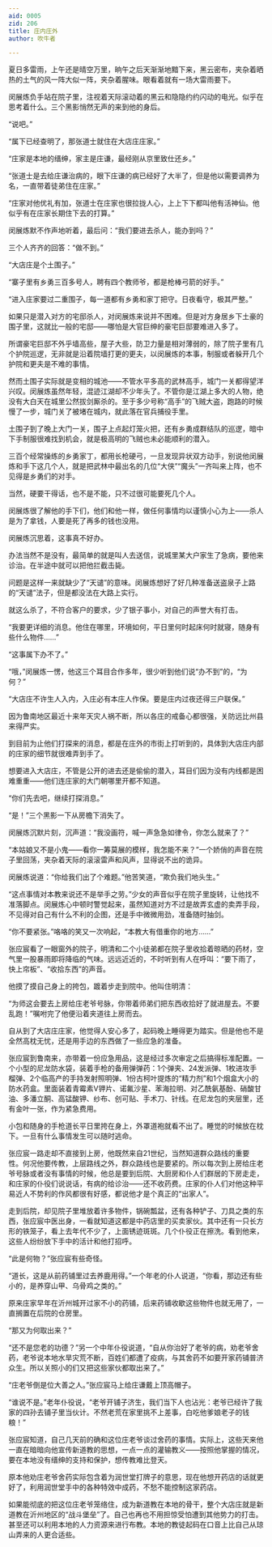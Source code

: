 ```yaml
---
aid: 0005
zid: 206
title: 庄内庄外
author: 吹牛者

---
```




  夏日多雷雨，上午还是晴空万里，晌午之后天渐渐地黯下来，黑云密布，夹杂着晒热的土气的风一阵大似一阵，夹杂着腥味。眼看着就有一场大雷雨要下。

  闵展炼负手站在院子里，注视着天际滚动着的黑云和隐隐约约闪动的电光。似乎在思考着什么。三个黑影悄然无声的来到他的身后。

  “说吧。”

  “属下已经查明了，那张道士就住在大店庄庄家。”

  “庄家是本地的缙绅，家主是庄谦，最经刚从京里致仕还乡。”

  “张道士是去给庄谦治病的，眼下庄谦的病已经好了大半了，但是他以需要调养为名，一直带着徒弟住在庄家。”

  “庄家对他优礼有加，张道士在庄家也很拉拢人心，上上下下都叫他有活神仙。他似乎有在庄家长期住下去的打算。”

  闵展炼默不作声地听着，最后问：“我们要进去杀人，能办到吗？”

  三个人齐齐的回答：“做不到。”

  “大店庄是个土围子。”

  “寨子里有乡勇三百多号人，聘有四个教师爷，都是枪棒弓箭的好手。”

  “进入庄家要过二重围子，每一道都有乡勇和家丁把守。日夜看守，极其严整。”

  如果只是潜入对方的宅邸杀人，对闵展炼来说并不困难。但是对方身居乡下土豪的围子里，这就比一般的宅邸——哪怕是大官巨绅的豪宅巨邸要难进入多了。

  所谓豪宅巨邸不外乎墙高些，屋子大些，防卫力量是相对薄弱的，除了院子里有几个护院巡逻，无非就是沿着院墙打更的更夫，以闵展炼的本事，制服或者躲开几个护院和更夫是不难的事情。

  然而土围子实际就是变相的城池——不管水平多高的武林高手，城门一关都得望洋兴叹。闵展炼虽然年轻，混迹江湖却不少年头了。不管你是江湖上多大的人物，绝没有大白天在城里公然拔剑厮杀的。至于多少号称“高手”的飞贼大盗，跑路的时候慢了一步，城门关了被堵在城内，就此落在官兵捕役手里。

  土围子到了晚上大门一关，围子上点起灯笼火把，还有乡勇成群结队的巡逻，暗中下手制服很难找到机会，就是极高明的飞贼也未必能顺利的潜入。

  三百个经常操练的乡勇家丁，都用长枪硬弓，一旦发现异状双方动手，别说他闵展炼和手下这几个人，就是把武林中最出名的几位“大侠”“魔头”一齐叫来上阵，也不见得是乡勇们的对手。

  当然，硬要干得话，也不是不能，只不过很可能要死几个人。

  闵展炼很了解他的手下们，他们和他一样，做任何事情均以谨慎小心为上——杀人是为了拿钱，人要是死了再多的钱也没用。

  闵展炼沉思着，这事真不好办。

  办法当然不是没有，最简单的就是叫人去送信，说城里某大户家生了急病，要他来诊治。在半途中就可以把他拦截击毙。

  问题是这样一来就缺少了“天谴”的意味。闵展炼想好了好几种准备送盗泉子上路的“天谴”法子，但是都没法在大路上实行。

  就这么杀了，不符合客户的要求，少了银子事小，对自己的声誉大有打击。

  “我要更详细的消息。他住在哪里，环境如何，平日里何时起床何时就寝，随身有些什么物件……”

  “这事属下办不了。”

  “哦，”闵展炼一愣，他这三个耳目合作多年，很少听到他们说“办不到”的，“为何？”

  “大店庄不许生人入内，入庄必有本庄人作保。要是庄内过夜还得三户联保。”

  因为鲁南地区最近十来年天灾人祸不断，所以各庄的戒备心都很强，关防远比州县来得严实。

  到目前为止他们打探来的消息，都是在庄外的市街上打听到的，具体到大店庄内部的庄家的细节就很难弄到手了。

  想要进入大店庄，不管是公开的进去还是偷偷的潜入，耳目们因为没有内线都是困难重重——他们连庄家的大门朝哪里开都不知道。

  “你们先去吧，继续打探消息。”

  “是！”三个黑影一下从房檐下消失了。

  闵展炼沉默片刻，沉声道：“我没画符，喊一声急急如律令，你怎么就来了？”

  “本姑娘又不是小鬼——看你一筹莫展的模样，我怎能不来？”一个娇俏的声音在院子里回荡，夹杂着天际的滚滚雷声和风声，显得说不出的诡异。

  闵展炼说道：“你给我们出了个难题。”他苦笑道，“欺负我们地头生。”

  “这点事情对本教来说还不是举手之劳。”少女的声音似乎在院子里旋转，让他找不准落脚点。闵展炼心中顿时警觉起来，虽然知道对方不过是故弄玄虚的卖弄手段，不见得对自己有什么不利的企图，还是手中微微用劲，准备随时抽剑。

  “你不要紧张。”咯咯的笑又一次响起，“本教大有借重你的地方……”

  张应宸看了一眼窗外的院子，明清和二个小徒弟都在院子里收拾着晾晒的药材，空气里一股暴雨即将降临的气味。远远近近的，不时听到有人在呼叫：“要下雨了，快上帘板”、“收拾东西”的声音。

  他摸了摸自己身上的挎包，踱着步走到院中。他叫住明清：

  “为师这会要去上房给庄老爷号脉，你带着师弟们把东西收拾好了就进屋去。不要乱跑！”嘱咐完了他便沿着夹道往上房而去。

  自从到了大店庄庄家，他觉得人安心多了，起码晚上睡得更为踏实。但是他也不是全然高枕无忧，还是用手边的东西做了一些应急的准备。

  张应宸到鲁南来，亦带着一份应急用品，这是经过多次审定之后搞得标准配置。一个小型的尼龙防水袋，装着手枪的备用弹弹药：1个弹夹、24发派弹、1枚进攻手榴弹、2个临高产的手持发射照明弹、1份古柯叶提炼的“精力剂”和1个烟盒大小的防水药盒。里面装着青霉素V钾片、诺氟沙星、苯海拉明、对乙酰氨基酚、硝酸甘油、多潘立酮、高锰酸钾、纱布、创可贴、手术刀、针线。在尼龙包的夹层里，还有金叶一张，作为紧急费用。

  小包和随身的手枪道长平日里挎在身上，外罩道袍就看不出了。睡觉的时候放在枕下。一旦有什么事情发生可以随时逃命。

  张应宸一路走却不直接到上房，他既然来自21世纪，当然知道群众路线的重要性。何况他要传教，上层路线之外，群众路线也是要紧的。所以每次到上房给庄老爷号脉或者没有事情的时候，他总是要到后院、大厨房和仆人们群居的下房走走，和庄家的仆役们说说话，有病的给诊治——还不收药费。庄家的仆人们对他这种平易近人不势利的作风都很有好感，都说他才是个真正的“出家人”。

  走到后院，却见院子里堆放着许多物件，锅碗瓢盆，还有各种铲子、刀具之类的东西，张应宸中医出身，一看就知道这都是中药店里的买卖家伙。其中还有一只长方形的铁笼子，看上去年代不少了，上面锈迹斑斑。几个仆役正在擦洗。看到他来，这些人纷纷放下手中的活计和他打招呼。

  “此是何物？”张应宸有些奇怪。

  “道长，这是从前药铺里过去养鹿用得。”一个年老的仆人说道，“你看，那边还有些小的，是养穿山甲、乌骨鸡之类的。”

  原来庄家早年在沂州城开过家不小的药铺，后来药铺收歇这些物件也就无用了，一直搁置在后院的仓房里。

  “那又为何取出来？”

  “还不是您老的功德？”另一个中年仆役说道，“自从你治好了老爷的病，劝老爷舍药，老爷说本地水旱灾荒不断，百姓们都遭了疫病，与其舍药不如要开家药铺普济众生。所以关照小的们又把这些家伙都取出来了。”

  “庄老爷倒是位大善之人。”张应宸马上给庄谦戴上顶高帽子。

  “谁说不是。”老年仆役说，“老爷开铺子济生，我们当下人也沾光：老爷已经许了我家的四孙去铺子里当伙计。不然老荒在家里挑不上差事，白吃他爹娘老子的钱粮！”

  张应宸知道，自己几天前的确和这位庄老爷谈过舍药的事情。实际上，这些天来他一直在暗暗向他宣传新道教的思想，一点一点的灌输教义——按照他掌握的情况，要在本地没有缙绅的支持和保护，想传教难比登天。

  原本他劝庄老爷舍药实际包含着为润世堂打牌子的意思，现在他想开药店的话就更好了，利用润世堂手中的各种特效中成药，不愁不能控制这家药店。

  如果能彻底的把这位庄老爷笼络住，成为新道教在本地的骨干，整个大店庄就是新道教在沂州地区的“战斗堡垒”了。自己也再也不用担惊受怕遭到其他势力的打击。甚至还可以利用本地的人力资源来进行布教。本地的教徒起码在口音上比自己从琼山弄来的人更合适些。



